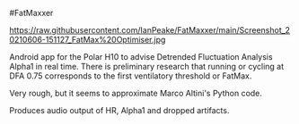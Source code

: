 #FatMaxxer

https://raw.githubusercontent.com/IanPeake/FatMaxxer/main/Screenshot_20210606-151127_FatMax%20Optimiser.jpg

Android app for the Polar H10 to advise Detrended Fluctuation Analysis Alpha1 in real time.
There is preliminary research that running or cycling at DFA 0.75 corresponds to the first ventilatory threshold or FatMax.

Very rough, but it seems to approximate Marco Altini's Python code.

Produces audio output of HR, Alpha1 and dropped artifacts.
